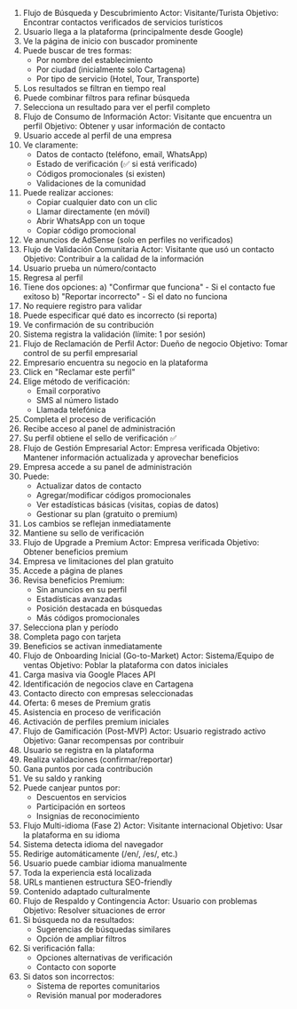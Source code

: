 1. Flujo de Búsqueda y Descubrimiento
Actor: Visitante/Turista
Objetivo: Encontrar contactos verificados de servicios turísticos
1. Usuario llega a la plataforma (principalmente desde Google)
2. Ve la página de inicio con buscador prominente
3. Puede buscar de tres formas:
   - Por nombre del establecimiento
   - Por ciudad (inicialmente solo Cartagena)
   - Por tipo de servicio (Hotel, Tour, Transporte)
4. Los resultados se filtran en tiempo real
5. Puede combinar filtros para refinar búsqueda
6. Selecciona un resultado para ver el perfil completo
2. Flujo de Consumo de Información
Actor: Visitante que encuentra un perfil
Objetivo: Obtener y usar información de contacto
1. Usuario accede al perfil de una empresa
2. Ve claramente:
   - Datos de contacto (teléfono, email, WhatsApp)
   - Estado de verificación (✅ si está verificado)
   - Códigos promocionales (si existen)
   - Validaciones de la comunidad
3. Puede realizar acciones:
   - Copiar cualquier dato con un clic
   - Llamar directamente (en móvil)
   - Abrir WhatsApp con un toque
   - Copiar código promocional
4. Ve anuncios de AdSense (solo en perfiles no verificados)
3. Flujo de Validación Comunitaria
Actor: Visitante que usó un contacto
Objetivo: Contribuir a la calidad de la información
1. Usuario prueba un número/contacto
2. Regresa al perfil
3. Tiene dos opciones:
   a) "Confirmar que funciona" - Si el contacto fue exitoso
   b) "Reportar incorrecto" - Si el dato no funciona
4. No requiere registro para validar
5. Puede especificar qué dato es incorrecto (si reporta)
6. Ve confirmación de su contribución
7. Sistema registra la validación (límite: 1 por sesión)
4. Flujo de Reclamación de Perfil
Actor: Dueño de negocio
Objetivo: Tomar control de su perfil empresarial
1. Empresario encuentra su negocio en la plataforma
2. Click en "Reclamar este perfil"
3. Elige método de verificación:
   - Email corporativo
   - SMS al número listado
   - Llamada telefónica
4. Completa el proceso de verificación
5. Recibe acceso al panel de administración
6. Su perfil obtiene el sello de verificación ✅
5. Flujo de Gestión Empresarial
Actor: Empresa verificada
Objetivo: Mantener información actualizada y aprovechar beneficios
1. Empresa accede a su panel de administración
2. Puede:
   - Actualizar datos de contacto
   - Agregar/modificar códigos promocionales
   - Ver estadísticas básicas (visitas, copias de datos)
   - Gestionar su plan (gratuito o premium)
3. Los cambios se reflejan inmediatamente
4. Mantiene su sello de verificación
6. Flujo de Upgrade a Premium
Actor: Empresa verificada
Objetivo: Obtener beneficios premium
1. Empresa ve limitaciones del plan gratuito
2. Accede a página de planes
3. Revisa beneficios Premium:
   - Sin anuncios en su perfil
   - Estadísticas avanzadas
   - Posición destacada en búsquedas
   - Más códigos promocionales
4. Selecciona plan y período
5. Completa pago con tarjeta
6. Beneficios se activan inmediatamente
7. Flujo de Onboarding Inicial (Go-to-Market)
Actor: Sistema/Equipo de ventas
Objetivo: Poblar la plataforma con datos iniciales
1. Carga masiva via Google Places API
2. Identificación de negocios clave en Cartagena
3. Contacto directo con empresas seleccionadas
4. Oferta: 6 meses de Premium gratis
5. Asistencia en proceso de verificación
6. Activación de perfiles premium iniciales
8. Flujo de Gamificación (Post-MVP)
Actor: Usuario registrado activo
Objetivo: Ganar recompensas por contribuir
1. Usuario se registra en la plataforma
2. Realiza validaciones (confirmar/reportar)
3. Gana puntos por cada contribución
4. Ve su saldo y ranking
5. Puede canjear puntos por:
   - Descuentos en servicios
   - Participación en sorteos
   - Insignias de reconocimiento
9. Flujo Multi-idioma (Fase 2)
Actor: Visitante internacional
Objetivo: Usar la plataforma en su idioma
1. Sistema detecta idioma del navegador
2. Redirige automáticamente (/en/, /es/, etc.)
3. Usuario puede cambiar idioma manualmente
4. Toda la experiencia está localizada
5. URLs mantienen estructura SEO-friendly
6. Contenido adaptado culturalmente
10. Flujo de Respaldo y Contingencia
Actor: Usuario con problemas
Objetivo: Resolver situaciones de error
1. Si búsqueda no da resultados:
   - Sugerencias de búsquedas similares
   - Opción de ampliar filtros
2. Si verificación falla:
   - Opciones alternativas de verificación
   - Contacto con soporte
3. Si datos son incorrectos:
   - Sistema de reportes comunitarios
   - Revisión manual por moderadores